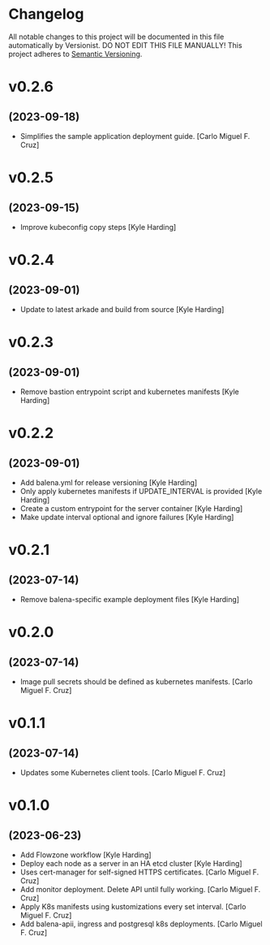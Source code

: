# Changelog

All notable changes to this project will be documented in this file
automatically by Versionist. DO NOT EDIT THIS FILE MANUALLY!
This project adheres to [Semantic Versioning](http://semver.org/).

# v0.2.6
## (2023-09-18)

* Simplifies the sample application deployment guide. [Carlo Miguel F. Cruz]

# v0.2.5
## (2023-09-15)

* Improve kubeconfig copy steps [Kyle Harding]

# v0.2.4
## (2023-09-01)

* Update to latest arkade and build from source [Kyle Harding]

# v0.2.3
## (2023-09-01)

* Remove bastion entrypoint script and kubernetes manifests [Kyle Harding]

# v0.2.2
## (2023-09-01)

* Add balena.yml for release versioning [Kyle Harding]
* Only apply kubernetes manifests if UPDATE_INTERVAL is provided [Kyle Harding]
* Create a custom entrypoint for the server container [Kyle Harding]
* Make update interval optional and ignore failures [Kyle Harding]

# v0.2.1
## (2023-07-14)

* Remove balena-specific example deployment files [Kyle Harding]

# v0.2.0
## (2023-07-14)

* Image pull secrets should be defined as kubernetes manifests. [Carlo Miguel F. Cruz]

# v0.1.1
## (2023-07-14)

* Updates some Kubernetes client tools. [Carlo Miguel F. Cruz]

# v0.1.0
## (2023-06-23)

* Add Flowzone workflow [Kyle Harding]
* Deploy each node as a server in an HA etcd cluster [Kyle Harding]
* Uses cert-manager for self-signed HTTPS certificates. [Carlo Miguel F. Cruz]
* Add monitor deployment. Delete API until fully working. [Carlo Miguel F. Cruz]
* Apply K8s manifests using kustomizations every set interval. [Carlo Miguel F. Cruz]
* Add balena-apii, ingress and postgresql k8s deployments. [Carlo Miguel F. Cruz]
